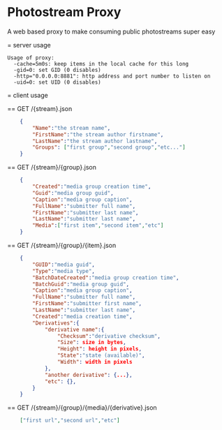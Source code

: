 Photostream Proxy
=================
A web based proxy to make consuming public photostreams super easy

= server usage

```
Usage of proxy:
  -cache=5m0s: keep items in the local cache for this long
  -gid=0: set GID (0 disables)
  -http="0.0.0.0:8881": http address and port number to listen on
  -uid=0: set UID (0 disables)
```

= client usage

== GET /{stream}.json
```json
	{
		"Name":"the stream name",
		"FirstName":"the stream author firstname",
		"LastName":"the stream author lastname",
		"Groups": ["first group","second group","etc..."]
	}
```

== GET /{stream}/{group}.json
```json
	{
		"Created":"media group creation time",
		"Guid":"media group guid",
		"Caption":"media group caption",
		"FullName":"submitter full name",
		"FirstName":"submitter last name",
		"LastName":"submitter last name",
		"Media":["first item","second item","etc"]
	}
```

== GET /{stream}/{group}/{item}.json
```json
	{
		"GUID":"media guid",
		"Type":"media type",
		"BatchDateCreated":"media group creation time",
		"BatchGuid":"media group guid",
		"Caption":"media group caption",
		"FullName":"submitter full name",
		"FirstName":"submitter first name",
		"LastName":"submitter last name",
		"Created":"media creation time",
		"Derivatives":{
			"derivative name":{
				"Checksum":"derivative checksum",
				"Size": size in bytes,
				"Height": height in pixels,
				"State":"state (available)",
				"Width": width in pixels
			},
			"another derivative": {...},
			"etc": {},
		}
	}
```

== GET /{stream}/{group}/{media}/{derivative}.json
```json
	["first url","second url","etc"]
```
